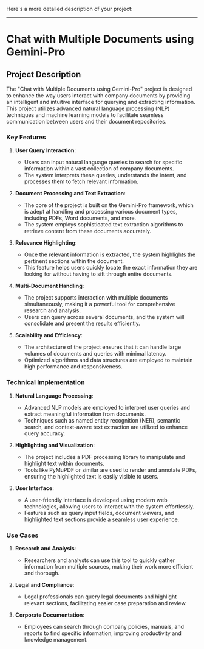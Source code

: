 Here's a more detailed description of your project:

---

# Chat with Multiple Documents using Gemini-Pro

## Project Description

The "Chat with Multiple Documents using Gemini-Pro" project is designed to enhance the way users interact with company documents by providing an intelligent and intuitive interface for querying and extracting information. This project utilizes advanced natural language processing (NLP) techniques and machine learning models to facilitate seamless communication between users and their document repositories.

### Key Features

1. **User Query Interaction**:
   - Users can input natural language queries to search for specific information within a vast collection of company documents.
   - The system interprets these queries, understands the intent, and processes them to fetch relevant information.

2. **Document Processing and Text Extraction**:
   - The core of the project is built on the Gemini-Pro framework, which is adept at handling and processing various document types, including PDFs, Word documents, and more.
   - The system employs sophisticated text extraction algorithms to retrieve content from these documents accurately.

3. **Relevance Highlighting**:
   - Once the relevant information is extracted, the system highlights the pertinent sections within the document.
   - This feature helps users quickly locate the exact information they are looking for without having to sift through entire documents.

4. **Multi-Document Handling**:
   - The project supports interaction with multiple documents simultaneously, making it a powerful tool for comprehensive research and analysis.
   - Users can query across several documents, and the system will consolidate and present the results efficiently.

5. **Scalability and Efficiency**:
   - The architecture of the project ensures that it can handle large volumes of documents and queries with minimal latency.
   - Optimized algorithms and data structures are employed to maintain high performance and responsiveness.

### Technical Implementation

1. **Natural Language Processing**:
   - Advanced NLP models are employed to interpret user queries and extract meaningful information from documents.
   - Techniques such as named entity recognition (NER), semantic search, and context-aware text extraction are utilized to enhance query accuracy.

2. **Highlighting and Visualization**:
   - The project includes a PDF processing library to manipulate and highlight text within documents.
   - Tools like PyMuPDF or similar are used to render and annotate PDFs, ensuring the highlighted text is easily visible to users.

3. **User Interface**:
   - A user-friendly interface is developed using modern web technologies, allowing users to interact with the system effortlessly.
   - Features such as query input fields, document viewers, and highlighted text sections provide a seamless user experience.

### Use Cases

1. **Research and Analysis**:
   - Researchers and analysts can use this tool to quickly gather information from multiple sources, making their work more efficient and thorough.

2. **Legal and Compliance**:
   - Legal professionals can query legal documents and highlight relevant sections, facilitating easier case preparation and review.

3. **Corporate Documentation**:
   - Employees can search through company policies, manuals, and reports to find specific information, improving productivity and knowledge management.

